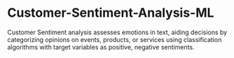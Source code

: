 # Customer-Sentiment-Analysis-ML
Customer Sentiment analysis assesses emotions in text, aiding decisions by categorizing opinions on events, products, or services using classification algorithms with target variables as positive, negative sentiments.

